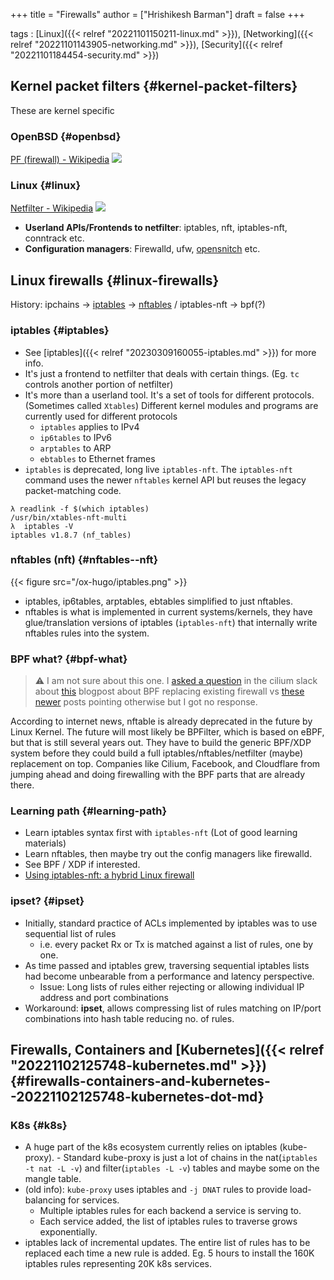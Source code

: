 +++
title = "Firewalls"
author = ["Hrishikesh Barman"]
draft = false
+++

tags
: [Linux]({{< relref "20221101150211-linux.md" >}}), [Networking]({{< relref "20221101143905-networking.md" >}}), [Security]({{< relref "20221101184454-security.md" >}})


## Kernel packet filters {#kernel-packet-filters}

These are kernel specific


### OpenBSD {#openbsd}

[PF (firewall) - Wikipedia](https://en.wikipedia.org/wiki/PF_(firewall))
![](/ox-hugo/pf.jpeg)


### Linux {#linux}

[Netfilter - Wikipedia](https://en.m.wikipedia.org/wiki/Netfilter)
![](/ox-hugo/nfpf.png)

-   **Userland APIs/Frontends to netfilter**: iptables, nft, iptables-nft, conntrack etc.
-   **Configuration managers**: Firewalld, ufw, [opensnitch](https://github.com/evilsocket/opensnitch) etc.


## Linux firewalls {#linux-firewalls}

History: ipchains -&gt; [iptables](https://wiki.archlinux.org/title/Iptables) -&gt; [nftables](https://wiki.nftables.org/wiki-nftables/index.php/Main_differences_with_iptables) / iptables-nft -&gt; bpf(?)


### iptables {#iptables}

-   See [iptables]({{< relref "20230309160055-iptables.md" >}}) for more info.
-   It's just a frontend to netfilter that deals with certain things. (Eg. `tc` controls another portion of netfilter)
-   It's more than a userland tool. It's a set of tools for different protocols. (Sometimes called `Xtables`)
    Different kernel modules and programs are currently used for different protocols
    -   `iptables` applies to IPv4
    -   `ip6tables` to IPv6
    -   `arptables` to ARP
    -   `ebtables` to Ethernet frames
-   `iptables` is deprecated, long live `iptables-nft`. The `iptables-nft` command uses the newer `nftables` kernel API but reuses the legacy packet-matching code.

<!--listend-->

```shell
λ readlink -f $(which iptables)
/usr/bin/xtables-nft-multi
λ  iptables -V
iptables v1.8.7 (nf_tables)
```


### nftables (nft) {#nftables--nft}

{{< figure src="/ox-hugo/iptables.png" >}}

-   iptables, ip6tables, arptables, ebtables simplified to just nftables.
-   nftables is what is implemented in current systems/kernels, they have glue/translation versions of iptables (`iptables-nft`) that internally write nftables rules into the system.


### BPF what? {#bpf-what}

> ⚠
> I am not sure about this one. I [asked a question](https://cilium.slack.com/archives/C1MATJ5U5/p1678097279712749) in the cilium slack about [this](https://cilium.io/blog/2018/04/17/why-is-the-kernel-community-replacing-iptables/) blogpost about BPF replacing existing firewall vs [these](https://lwn.net/ml/linux-fsdevel/20200608162027.iyaqtnhrjtp3vos5@ast-mbp.dhcp.thefacebook.com/) [newer](https://lwn.net/Articles/822744/) posts pointing otherwise but I got no response.

According to internet news, nftable is already deprecated in the future by Linux Kernel. The future will most likely be BPFilter, which is based on eBPF, but that is still several years out. They have to build the generic BPF/XDP system before they could build a full iptables/nftables/netfilter (maybe) replacement on top. Companies like Cilium, Facebook, and Cloudflare from jumping ahead and doing firewalling with the BPF parts that are already there.


### Learning path {#learning-path}

-   Learn iptables syntax first with `iptables-nft` (Lot of good learning materials)
-   Learn nftables, then maybe try out the config managers like firewalld.
-   See BPF / XDP if interested.
-   [Using iptables-nft: a hybrid Linux firewall](https://www.redhat.com/en/blog/using-iptables-nft-hybrid-linux-firewall)


### ipset? {#ipset}

-   Initially, standard practice of ACLs implemented by iptables was to use sequential list of rules
    -   i.e. every packet Rx or Tx is matched against a list of rules, one by one.
-   As time passed and iptables grew, traversing sequential iptables lists had become unbearable from a performance and latency perspective.
    -   Issue: Long lists of rules either rejecting or allowing individual IP address and port combinations
-   Workaround: **ipset**, allows compressing list of rules matching on IP/port combinations into hash table reducing no. of rules.


## Firewalls, Containers and [Kubernetes]({{< relref "20221102125748-kubernetes.md" >}}) {#firewalls-containers-and-kubernetes--20221102125748-kubernetes-dot-md}


### K8s {#k8s}

-   A huge part of the k8s ecosystem currently relies on iptables (kube-proxy). - Standard kube-proxy is just a lot of chains in the nat(`iptables -t nat -L -v`) and filter(`iptables -L -v`) tables and maybe some on the mangle table.
-   (old info): `kube-proxy` uses iptables and `-j DNAT` rules to provide load-balancing for services.
    -   Multiple iptables rules for each backend a service is serving to.
    -   Each service added, the list of iptables rules to traverse grows exponentially.
-   iptables lack of incremental updates. The entire list of rules has to be replaced each time a new rule is added. Eg. 5 hours to install the 160K iptables rules representing 20K k8s services.
